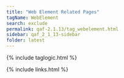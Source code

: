 ```yaml
---
title: "Web Element Related Pages"
tagName: WebElement
search: exclude
permalink: qaf-2.1.13/tag_webelement.html
sidebar: qaf_2_1_13-sidebar
folder: latest
---
```

{% include taglogic.html %}

{% include links.html %}
